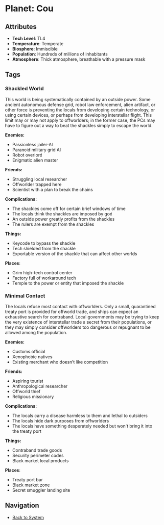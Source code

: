 # Planet: Cou

## Attributes
- **Tech Level**: TL4
- **Temperature**: Temperate
- **Biosphere**: Immiscible
- **Population**: Hundreds of millions of inhabitants
- **Atmosphere**: Thick atmosphere, breathable with a pressure mask

## Tags

### Shackled World

This world is being systematically contained by an outside power. Some ancient autonomous defense grid, robot law enforcement, alien artifact, or other force is preventing the locals from developing certain technology, or using certain devices, or perhaps from developing interstellar flight. This limit may or may not apply to offworlders; in the former case, the PCs may have to figure out a way to beat the shackles simply to escape the world.

**Enemies:**
- Passionless jailer-AI
- Paranoid military grid AI
- Robot overlord
- Enigmatic alien master

**Friends:**
- Struggling local researcher
- Offworlder trapped here
- Scientist with a plan to break the chains

**Complications:**
- The shackles come off for certain brief windows of time
- The locals think the shackles are imposed by god
- An outside power greatly profits from the shackles
- The rulers are exempt from the shackles

**Things:**
- Keycode to bypass the shackle
- Tech shielded from the shackle
- Exportable version of the shackle that can affect other worlds

**Places:**
- Grim high-tech control center
- Factory full of workaround tech
- Temple to the power or entity that imposed the shackle

### Minimal Contact

The locals refuse most contact with offworlders. Only a small, quarantined treaty port is provided for offworld trade, and ships can expect an exhaustive search for contraband. Local governments may be trying to keep the very existence of interstellar trade a secret from their populations, or they may simply consider offworlders too dangerous or repugnant to be allowed among the population.

**Enemies:**
- Customs official
- Xenophobic natives
- Existing merchant who doesn't like competition

**Friends:**
- Aspiring tourist
- Anthropological researcher
- Offworld thief
- Religious missionary

**Complications:**
- The locals carry a disease harmless to them and lethal to outsiders
- The locals hide dark purposes from offworlders
- The locals have something desperately needed but won't bring it into the treaty port

**Things:**
- Contraband trade goods
- Security perimeter codes
- Black market local products

**Places:**
- Treaty port bar
- Black market zone
- Secret smuggler landing site

## Navigation
- [Back to System](../system.md)
